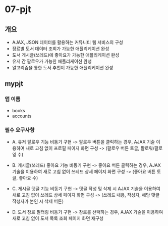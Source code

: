 # 07-pjt

## 개요
- AJAX, JSON 데이터를 활용하는 커뮤니티 웹 서비스의 구성
- 장르별 도서 데이터 조회가 가능한 애플리케이션 완성
- 도서 게시글(쓰레드)에 좋아요가 가능한 애플리케이션 완성
- 유저 간 팔로우가 가능한 애플리케이션 완성
- 알고리즘을 통한 도서 추천이 가능한 애플리케이션 완성 

## mypjt

### 앱 이름
- books 
- accounts

### 필수 요구사항
- A. 유저 팔로우 기능 비동기 구현
  -> 팔로우 버튼을 클릭하는 경우, AJAX 기술 이용하여 새로 고침 없이 프로필 페이지 화면 구성
  -> (팔로우 버튼 토글, 팔로워/팔로잉 수)

- B. 게시글(쓰레드) 좋아요 기능 비동기 구현
  -> 좋아요 버튼 클릭하는 경우, AJAX 기술을 이용하여 새로 고침 없이 쓰레드 상세 페이지 화면 구성
  -> (좋아요 버튼 토글, 좋아요 수)

- C. 게시글 댓글 기능 비동기 구현
  -> 댓글 작성 및 삭제 시 AJAX 기술을 이용하여 새로 고침 없이 쓰레드 상세 페이지 화면 구성
  -> (쓰레드 내용, 작성자, 해당 댓글 작성자가 본인 시 삭제 버튼)

- D. 도서 장르 필터링 비동기 구현
  -> 장르를 선택하는 경우, AJAX 기술을 이용하여 새로 고침 없이 도서 목록 조회 페이지 화면 재구성


